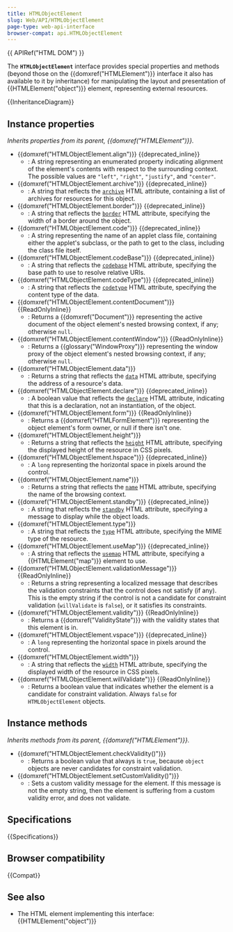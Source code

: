 ```yaml
---
title: HTMLObjectElement
slug: Web/API/HTMLObjectElement
page-type: web-api-interface
browser-compat: api.HTMLObjectElement
---
```


{{ APIRef("HTML DOM") }}

The **`HTMLObjectElement`** interface provides special properties and methods (beyond those on the {{domxref("HTMLElement")}} interface it also has available to it by inheritance) for manipulating the layout and presentation of {{HTMLElement("object")}} element, representing external resources.

{{InheritanceDiagram}}

## Instance properties

_Inherits properties from its parent, {{domxref("HTMLElement")}}._

- {{domxref("HTMLObjectElement.align")}} {{deprecated_inline}}
  - : A string representing an enumerated property indicating alignment of the element's contents with respect to the surrounding context. The possible values are `"left"`, `"right"`, `"justify"`, and `"center"`.
- {{domxref("HTMLObjectElement.archive")}} {{deprecated_inline}}
  - : A string that reflects the [`archive`](/en-US/docs/Web/HTML/Element/object#archive) HTML attribute, containing a list of archives for resources for this object.
- {{domxref("HTMLObjectElement.border")}} {{deprecated_inline}}
  - : A string that reflects the [`border`](/en-US/docs/Web/HTML/Element/object#border) HTML attribute, specifying the width of a border around the object.
- {{domxref("HTMLObjectElement.code")}} {{deprecated_inline}}
  - : A string representing the name of an applet class file, containing either the applet's subclass, or the path to get to the class, including the class file itself.
- {{domxref("HTMLObjectElement.codeBase")}} {{deprecated_inline}}
  - : A string that reflects the [`codebase`](/en-US/docs/Web/HTML/Element/object#codebase) HTML attribute, specifying the base path to use to resolve relative URIs.
- {{domxref("HTMLObjectElement.codeType")}} {{deprecated_inline}}
  - : A string that reflects the [`codetype`](/en-US/docs/Web/HTML/Element/object#codetype) HTML attribute, specifying the content type of the data.
- {{domxref("HTMLObjectElement.contentDocument")}} {{ReadOnlyInline}}
  - : Returns a {{domxref("Document")}} representing the active document of the object element's nested browsing context, if any; otherwise `null`.
- {{domxref("HTMLObjectElement.contentWindow")}} {{ReadOnlyInline}}
  - : Returns a {{glossary("WindowProxy")}} representing the window proxy of the object element's nested browsing context, if any; otherwise `null`.
- {{domxref("HTMLObjectElement.data")}}
  - : Returns a string that reflects the [`data`](/en-US/docs/Web/HTML/Element/object#data) HTML attribute, specifying the address of a resource's data.
- {{domxref("HTMLObjectElement.declare")}} {{deprecated_inline}}
  - : A boolean value that reflects the [`declare`](/en-US/docs/Web/HTML/Element/object#declare) HTML attribute, indicating that this is a declaration, not an instantiation, of the object.
- {{domxref("HTMLObjectElement.form")}} {{ReadOnlyInline}}
  - : Returns a {{domxref("HTMLFormElement")}} representing the object element's form owner, or null if there isn't one.
- {{domxref("HTMLObjectElement.height")}}
  - : Returns a string that reflects the [`height`](/en-US/docs/Web/HTML/Element/object#height) HTML attribute, specifying the displayed height of the resource in CSS pixels.
- {{domxref("HTMLObjectElement.hspace")}} {{deprecated_inline}}
  - : A `long` representing the horizontal space in pixels around the control.
- {{domxref("HTMLObjectElement.name")}}
  - : Returns a string that reflects the [`name`](/en-US/docs/Web/HTML/Element/object#name) HTML attribute, specifying the name of the browsing context.
- {{domxref("HTMLObjectElement.standby")}} {{deprecated_inline}}
  - : A string that reflects the [`standby`](/en-US/docs/Web/HTML/Element/object#standby) HTML attribute, specifying a message to display while the object loads.
- {{domxref("HTMLObjectElement.type")}}
  - : A string that reflects the [`type`](/en-US/docs/Web/HTML/Element/object#type) HTML attribute, specifying the MIME type of the resource.
- {{domxref("HTMLObjectElement.useMap")}} {{deprecated_inline}}
  - : A string that reflects the [`usemap`](/en-US/docs/Web/HTML/Element/object#usemap) HTML attribute, specifying a {{HTMLElement("map")}} element to use.
- {{domxref("HTMLObjectElement.validationMessage")}} {{ReadOnlyInline}}
  - : Returns a string representing a localized message that describes the validation constraints that the control does not satisfy (if any). This is the empty string if the control is not a candidate for constraint validation (`willValidate` is `false`), or it satisfies its constraints.
- {{domxref("HTMLObjectElement.validity")}} {{ReadOnlyInline}}
  - : Returns a {{domxref("ValidityState")}} with the validity states that this element is in.
- {{domxref("HTMLObjectElement.vspace")}} {{deprecated_inline}}
  - : A `long` representing the horizontal space in pixels around the control.
- {{domxref("HTMLObjectElement.width")}}
  - : A string that reflects the [`width`](/en-US/docs/Web/HTML/Element/object#width) HTML attribute, specifying the displayed width of the resource in CSS pixels.
- {{domxref("HTMLObjectElement.willValidate")}} {{ReadOnlyInline}}
  - : Returns a boolean value that indicates whether the element is a candidate for constraint validation. Always `false` for `HTMLObjectElement` objects.

## Instance methods

_Inherits methods from its parent, {{domxref("HTMLElement")}}._

- {{domxref("HTMLObjectElement.checkValidity()")}}
  - : Returns a boolean value that always is `true`, because `object` objects are never candidates for constraint validation.
- {{domxref("HTMLObjectElement.setCustomValidity()")}}
  - : Sets a custom validity message for the element. If this message is not the empty string, then the element is suffering from a custom validity error, and does not validate.

## Specifications

{{Specifications}}

## Browser compatibility

{{Compat}}

## See also

- The HTML element implementing this interface: {{HTMLElement("object")}}
